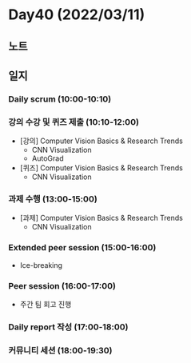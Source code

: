 # Day40 (2022/03/11)

## 노트

## 일지

### Daily scrum (10:00-10:10)

### 강의 수강 및 퀴즈 제출 (10:10-12:00)

  * [강의] Computer Vision Basics & Research Trends
    * CNN Visualization
    * AutoGrad
  * [퀴즈] Computer Vision Basics & Research Trends
    * CNN Visualization

### 과제 수행 (13:00-15:00)

  * [과제] Computer Vision Basics & Research Trends
    * CNN Visualization

### Extended peer session (15:00-16:00)

  * Ice-breaking

### Peer session (16:00-17:00)

  * 주간 팀 회고 진행

### Daily report 작성 (17:00-18:00)

### 커뮤니티 세션 (18:00-19:30)
